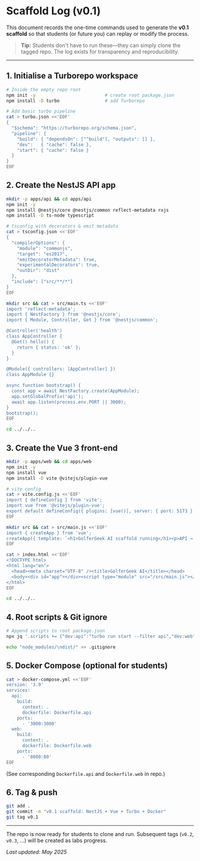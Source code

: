 # Scaffold Log (v0.1)

This document records the one-time commands used to generate the **v0.1 scaffold** so that students (or future you) can replay or modify the process.

> **Tip:** Students don't have to run these—they can simply clone the tagged repo.  The log exists for transparency and reproducibility.

---

## 1. Initialise a Turborepo workspace
```bash
# Inside the empty repo root
npm init -y                          # create root package.json
npm install -D turbo                 # add Turborepo

# Add basic turbo pipeline
cat > turbo.json <<'EOF'
{
  "$schema": "https://turborepo.org/schema.json",
  "pipeline": {
    "build": { "dependsOn": ["^build"], "outputs": [] },
    "dev":   { "cache": false },
    "start": { "cache": false }
  }
}
EOF
```

## 2. Create the NestJS API app
```bash
mkdir -p apps/api && cd apps/api
npm init -y
npm install @nestjs/core @nestjs/common reflect-metadata rxjs
npm install -D ts-node typescript

# tsconfig with decorators & emit metadata
cat > tsconfig.json <<'EOF'
{
  "compilerOptions": {
    "module": "commonjs",
    "target": "es2017",
    "emitDecoratorMetadata": true,
    "experimentalDecorators": true,
    "outDir": "dist"
  },
  "include": ["src/**/*"]
}
EOF

mkdir src && cat > src/main.ts <<'EOF'
import 'reflect-metadata';
import { NestFactory } from '@nestjs/core';
import { Module, Controller, Get } from '@nestjs/common';

@Controller('health')
class AppController {
  @Get() hello() {
    return { status: 'ok' };
  }
}

@Module({ controllers: [AppController] })
class AppModule {}

async function bootstrap() {
  const app = await NestFactory.create(AppModule);
  app.setGlobalPrefix('api');
  await app.listen(process.env.PORT || 3000);
}
bootstrap();
EOF

cd ../../..
```

## 3. Create the Vue 3 front-end
```bash
mkdir -p apps/web && cd apps/web
npm init -y
npm install vue
npm install -D vite @vitejs/plugin-vue

# vite config
cat > vite.config.js <<'EOF'
import { defineConfig } from 'vite';
import vue from '@vitejs/plugin-vue';
export default defineConfig({ plugins: [vue()], server: { port: 5173 } });
EOF

mkdir src && cat > src/main.js <<'EOF'
import { createApp } from 'vue';
createApp({ template: `<h1>GolferGeek AI scaffold running</h1><p>API → /api/health</p>` }).mount('#app');
EOF

cat > index.html <<'EOF'
<!DOCTYPE html>
<html lang="en">
  <head><meta charset="UTF-8" /><title>GolferGeek AI</title></head>
  <body><div id="app"></div><script type="module" src="/src/main.js"></script></body>
</html>
EOF

cd ../../..
```

## 4. Root scripts & Git ignore
```bash
# Append scripts to root package.json
npx jq '.scripts += {"dev:api":"turbo run start --filter api","dev:web":"turbo run dev --filter web","build":"turbo run build"}' package.json > tmp.$$.json && mv tmp.$$.json package.json

echo "node_modules/\ndist/" >> .gitignore
```

## 5. Docker Compose (optional for students)
```bash
cat > docker-compose.yml <<'EOF'
version: '3.9'
services:
  api:
    build:
      context: .
      dockerfile: Dockerfile.api
    ports:
      - '3000:3000'
  web:
    build:
      context: .
      dockerfile: Dockerfile.web
    ports:
      - '8080:80'
EOF
```
(See corresponding `Dockerfile.api` and `Dockerfile.web` in repo.)

## 6. Tag & push
```bash
git add .
git commit -m "v0.1 scaffold: NestJS + Vue + Turbo + Docker"
git tag v0.1
```

---

The repo is now ready for students to clone and run. Subsequent tags (`v0.2`, `v0.3`, …) will be created as labs progress.

*Last updated: May 2025* 